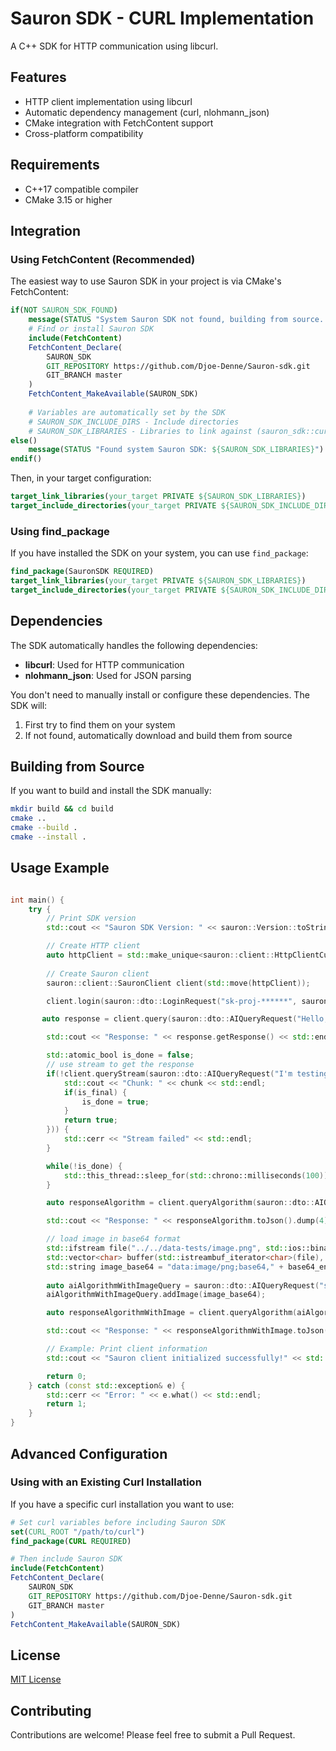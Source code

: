 # Sauron SDK - CURL Implementation

A C++ SDK for HTTP communication using libcurl.

## Features

- HTTP client implementation using libcurl
- Automatic dependency management (curl, nlohmann_json)
- CMake integration with FetchContent support
- Cross-platform compatibility

## Requirements

- C++17 compatible compiler
- CMake 3.15 or higher

## Integration

### Using FetchContent (Recommended)

The easiest way to use Sauron SDK in your project is via CMake's FetchContent:

```cmake
if(NOT SAURON_SDK_FOUND)
    message(STATUS "System Sauron SDK not found, building from source...")
    # Find or install Sauron SDK
    include(FetchContent)
    FetchContent_Declare(
        SAURON_SDK
        GIT_REPOSITORY https://github.com/Djoe-Denne/Sauron-sdk.git
        GIT_BRANCH master
    )
    FetchContent_MakeAvailable(SAURON_SDK)
    
    # Variables are automatically set by the SDK
    # SAURON_SDK_INCLUDE_DIRS - Include directories
    # SAURON_SDK_LIBRARIES - Libraries to link against (sauron_sdk::curl)
else()
    message(STATUS "Found system Sauron SDK: ${SAURON_SDK_LIBRARIES}")
endif()
```

Then, in your target configuration:

```cmake
target_link_libraries(your_target PRIVATE ${SAURON_SDK_LIBRARIES})
target_include_directories(your_target PRIVATE ${SAURON_SDK_INCLUDE_DIRS})
```

### Using find_package

If you have installed the SDK on your system, you can use `find_package`:

```cmake
find_package(SauronSDK REQUIRED)
target_link_libraries(your_target PRIVATE ${SAURON_SDK_LIBRARIES})
target_include_directories(your_target PRIVATE ${SAURON_SDK_INCLUDE_DIRS})
```

## Dependencies

The SDK automatically handles the following dependencies:

- **libcurl**: Used for HTTP communication
- **nlohmann_json**: Used for JSON parsing

You don't need to manually install or configure these dependencies. The SDK will:

1. First try to find them on your system
2. If not found, automatically download and build them from source

## Building from Source

If you want to build and install the SDK manually:

```bash
mkdir build && cd build
cmake ..
cmake --build .
cmake --install .
```

## Usage Example
```cpp

int main() {
    try {
        // Print SDK version
        std::cout << "Sauron SDK Version: " << sauron::Version::toString() << std::endl;

        // Create HTTP client
        auto httpClient = std::make_unique<sauron::client::HttpClientCurl>("localhost:3000");
        
        // Create Sauron client
        sauron::client::SauronClient client(std::move(httpClient));

        client.login(sauron::dto::LoginRequest("sk-proj-******", sauron::dto::AIProvider::OPENAI));

       auto response = client.query(sauron::dto::AIQueryRequest("Hello, how are you?", sauron::dto::AIProvider::OPENAI, "gpt-4o-mini"));

        std::cout << "Response: " << response.getResponse() << std::endl;

        std::atomic_bool is_done = false;
        // use stream to get the response
        if(!client.queryStream(sauron::dto::AIQueryRequest("I'm testing your stream api, could you provide me a long enough anwser to test the stream?", sauron::dto::AIProvider::OPENAI, "gpt-4o-mini"), [&is_done](const std::string& chunk, bool is_final) {
            std::cout << "Chunk: " << chunk << std::endl;
            if(is_final) {
                is_done = true;
            }
            return true;
        })) {
            std::cerr << "Stream failed" << std::endl;
        }

        while(!is_done) {
            std::this_thread::sleep_for(std::chrono::milliseconds(100));
        }

        auto responseAlgorithm = client.queryAlgorithm(sauron::dto::AIQueryRequest("solve the k-neirest element problem in java", sauron::dto::AIProvider::OPENAI, "gpt-4o-mini"));

        std::cout << "Response: " << responseAlgorithm.toJson().dump(4) << std::endl;

        // load image in base64 format
        std::ifstream file("../../data-tests/image.png", std::ios::binary);
        std::vector<char> buffer(std::istreambuf_iterator<char>(file), {});
        std::string image_base64 = "data:image/png;base64," + base64_encode(buffer);
        
        auto aiAlgorithmWithImageQuery = sauron::dto::AIQueryRequest("solve it in java", sauron::dto::AIProvider::OPENAI, "gpt-4o-mini");
        aiAlgorithmWithImageQuery.addImage(image_base64);

        auto responseAlgorithmWithImage = client.queryAlgorithm(aiAlgorithmWithImageQuery);

        std::cout << "Response: " << responseAlgorithmWithImage.toJson().dump(4) << std::endl;

        // Example: Print client information
        std::cout << "Sauron client initialized successfully!" << std::endl;

        return 0;
    } catch (const std::exception& e) {
        std::cerr << "Error: " << e.what() << std::endl;
        return 1;
    }
}  
```

## Advanced Configuration

### Using with an Existing Curl Installation

If you have a specific curl installation you want to use:

```cmake
# Set curl variables before including Sauron SDK
set(CURL_ROOT "/path/to/curl")
find_package(CURL REQUIRED)

# Then include Sauron SDK
include(FetchContent)
FetchContent_Declare(
    SAURON_SDK
    GIT_REPOSITORY https://github.com/Djoe-Denne/Sauron-sdk.git
    GIT_BRANCH master
)
FetchContent_MakeAvailable(SAURON_SDK)
```

## License

[MIT License](LICENSE)

## Contributing

Contributions are welcome! Please feel free to submit a Pull Request. 